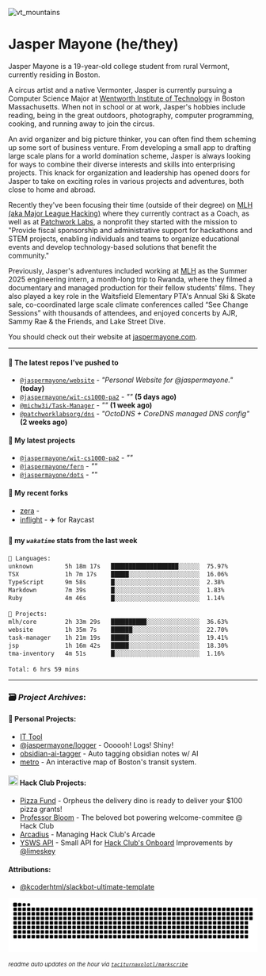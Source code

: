 ![vt_mountains](https://github.com/jaspermayone/jaspermayone/assets/65788728/0597adb6-37c9-4db7-b6d8-1d7107b7bdd8)

# Jasper Mayone (he/they)

Jasper Mayone is a 19-year-old college student from rural Vermont, currently residing in Boston.

A circus artist and a native Vermonter, Jasper is currently pursuing a Computer Science Major at [Wentworth Institute of Technology](https://wit.edu) in Boston Massachusetts. When not in school or at work, Jasper's hobbies include reading, being in the great outdoors, photography, computer programming, cooking, and running away to join the circus.

An avid organizer and big picture thinker, you can often find them scheming up some sort of business venture. From developing a small app to drafting large scale plans for a world domination scheme, Jasper is always looking for ways to combine their diverse interests and skills into enterprising projects. This knack for organization and leadership has opened doors for Jasper to take on exciting roles in various projects and adventures, both close to home and abroad.

Recently they've been focusing their time (outside of their degree) on [MLH (aka Major League Hacking)](https://mlh.io/) where they currently contract as a Coach, as well as at [Patchwork Labs](https://github.com/patchworklabsorg), a nonprofit they started with the mission to "Provide fiscal sponsorship and administrative support for hackathons and STEM projects, enabling individuals and teams to organize educational events and develop technology-based solutions that benefit the community."

Previously, Jasper's adventures included working at [MLH](https://mlh.io/) as the Summer 2025 engineering intern, a month-long trip to Rwanda, where they filmed a documentary and managed production for their fellow students' films. They also played a key role in the Waitsfield Elementary PTA's Annual Ski & Skate sale, co-coordinated large scale climate conferences called “See Change Sessions” with thousands of attendees, and enjoyed concerts by AJR, Sammy Rae & the Friends, and Lake Street Dive.

You should check out their website at [jaspermayone.com](https://jaspermayone.com).

---

#### 👷 The latest repos I've pushed to

- [`@jaspermayone/website`](https://github.com/jaspermayone/website) - _"Personal Website for @jaspermayone."_ **(today)**
- [`@jaspermayone/wit-cs1000-pa2`](https://github.com/jaspermayone/wit-cs1000-pa2) - _""_ **(5 days ago)**
- [`@michw3i/Task-Manager`](https://github.com/michw3i/Task-Manager) - _""_ **(1 week ago)**
- [`@patchworklabsorg/dns`](https://github.com/patchworklabsorg/dns) - _"OctoDNS + CoreDNS managed DNS config"_ **(2 weeks ago)**

#### 🌱 My latest projects

- [`@jaspermayone/wit-cs1000-pa2`](https://github.com/jaspermayone/wit-cs1000-pa2) - _""_
- [`@jaspermayone/fern`](https://github.com/jaspermayone/fern) - _""_
- [`@jaspermayone/dots`](https://github.com/jaspermayone/dots) - _""_

#### 🍴 My recent forks

- [zera](https://github.com/jaspermayone-forks/zera) - 
- [inflight](https://github.com/jaspermayone-forks/inflight) - ✈️ for Raycast

#### 📡 my _`wakatime`_ stats from the last week

```text
💾 Languages:
unknown         5h 18m 17s   ███████████████████░░░░░░  75.97%
TSX             1h 7m 17s    █████░░░░░░░░░░░░░░░░░░░░  16.06%
TypeScript      9m 58s       █░░░░░░░░░░░░░░░░░░░░░░░░  2.38%
Markdown        7m 39s       █░░░░░░░░░░░░░░░░░░░░░░░░  1.83%
Ruby            4m 46s       █░░░░░░░░░░░░░░░░░░░░░░░░  1.14%

💼 Projects:
mlh/core        2h 33m 29s   ██████████░░░░░░░░░░░░░░░  36.63%
website         1h 35m 7s    ██████░░░░░░░░░░░░░░░░░░░  22.70%
task-manager    1h 21m 19s   █████░░░░░░░░░░░░░░░░░░░░  19.41%
jsp             1h 16m 42s   █████░░░░░░░░░░░░░░░░░░░░  18.30%
tma-inventory   4m 51s       █░░░░░░░░░░░░░░░░░░░░░░░░  1.16%

Total: 6 hrs 59 mins
```


---

### 🗃️ _Project Archives_:

#### 🌱 Personal Projects:
- [IT Tool](https://github.com/jaspermayone/ittool)
- [@jaspermayone/logger](https://github.com/jaspermayone/logger) - Oooooh! Logs! Shiny!
- [obsidian-ai-tagger](https://github.com/jaspermayone/obsidian-ai-tagger) - Auto tagging obsidian notes w/ AI
- [metro](https://github.com/jaspermayone/metro) - An interactive map of Boston's transit system.

#### <img src="https://assets.hackclub.com/icon-progress-rounded.png" width="20" height="20" /> Hack Club Projects:
- [Pizza Fund](https://github.com/hackclub/pizza-fund) - Orpheus the delivery dino is ready to deliver your $100 pizza grants!
- [Professor Bloom](https://github.com/hackclub/professor-bloom) - The beloved bot powering welcome-commitee @ Hack Club
- [Arcadius](https://github.com/hackclub/arcadius) - Managing Hack Club's Arcade
- [YSWS API](https://github.com/jaspermayone/ysws-api) - Small API for [Hack Club's Onboard](https://hackclub.com/onboard/) Improvements by [@limeskey](https://github.com/limeskey)

#### Attributions:
- [@kcoderhtml/slackbot-ultimate-template](https://github.com/kcoderhtml/slackbot-ultimate-template?tab=readme-ov-file#template-example)

<picture>
  <source media="(prefers-color-scheme: dark)" srcset="assets/snake/github-contribution-grid-snake-dark.svg" />
  <source media="(prefers-color-scheme: light)" srcset="assets/snake/github-contribution-grid-snake.svg" />
  <img alt="github-snake" src="assets/snake/github-contribution-grid-snake.svg" />
</picture>

<sup><em>readme auto updates on the hour via
  <a href="https://github.com/taciturnaxolotl/markscribe">
    <code>taciturnaxolotl/markscribe</code>
  </a>
</em></sup>
